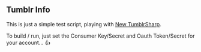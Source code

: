 Tumblr Info
-----------

This is just a simple test script, playing with [New TumblrSharp](https://github.com/piedoom/TumblrSharp/).

To build / run, just set the Consumer Key/Secret and Oauth Token/Secret for your account... :thumbsup:
